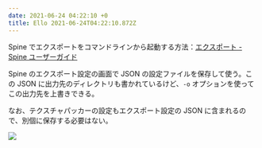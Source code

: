 ```yaml
---
date: 2021-06-24 04:22:10 +0
title: Ello 2021-06-24T04:22:10.872Z
---
```

Spine でエクスポートをコマンドラインから起動する方法：[エクスポート - Spine ユーザーガイド](http://ja.esotericsoftware.com/spine-export#%E3%82%B3%E3%83%9E%E3%83%B3%E3%83%89%E3%83%A9%E3%82%A4%E3%83%B3)

Spine のエクスポート設定の画面で JSON の設定ファイルを保存して使う。この JSON に出力先のディレクトリも書かれているけど、`-o` オプションを使ってこの出力先を上書きできる。

なお、テクスチャパッカーの設定もエクスポート設定の JSON に含まれるので、別個に保存する必要はない。

![](https://assets0.ello.co/uploads/asset/attachment/13311982/ello-optimized-de8b457a.jpg)

